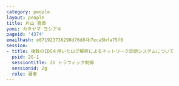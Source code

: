```yaml
---
category: people
layout: people
title: 片山 喜章
yomi: カタヤマ ヨシアキ
pageid: '4374'
emailhash: e071923736298d76d84b7eca5bfa75f0
session:
- title: 複数のIDSを用いたログ解析によるネットワーク診断システムについて
  psid: 2G-1
  sessiontitle: 2G トラフィック制御
  sessionid: 2g
  role: 著者
---
```

